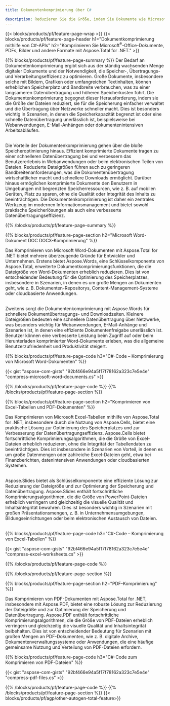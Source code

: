 ```yaml
---
title: Dokumentenkomprimierung über C#

description: Reduzieren Sie die Größe, indem Sie Dokumente wie Microsoft Word, Excel, PowerPoint, PDF und Bilder über Ihre C#-Anwendung komprimieren. Testen Sie das Komprimierungsergebnis online.
---
```


{{< blocks/products/pf/feature-page-wrap >}}
{{< blocks/products/pf/feature-page-header h1="Dokumentkomprimierung mithilfe von C#-APIs" h2="Komprimieren Sie Microsoft<sup>&reg;</sup>-Office-Dokumente, PDFs, Bilder und andere Formate mit Aspose.Total for .NET." >}}

{{% blocks/products/pf/feature-page-summary %}}
Der Bedarf an Dokumentenkomprimierung ergibt sich aus der ständig wachsenden Menge digitaler Dokumente und der Notwendigkeit, die Speicher-, Übertragungs- und Verarbeitungseffizienz zu optimieren. Große Dokumente, insbesondere solche mit Bildern, Grafiken oder umfangreichen Textinhalten, können erheblichen Speicherplatz und Bandbreite verbrauchen, was zu einer langsameren Datenübertragung und höheren Speicherkosten führt. Die Dokumentenkomprimierung begegnet dieser Herausforderung, indem sie die Größe der Dateien reduziert, sie für die Speicherung einfacher verwaltet und die Übertragung über Netzwerke schneller macht. Dies ist besonders wichtig in Szenarien, in denen die Speicherkapazität begrenzt ist oder eine schnelle Datenübertragung unerlässlich ist, beispielsweise bei Webanwendungen, E-Mail-Anhängen oder dokumentenintensiven Arbeitsabläufen.
<br /> <br />

Die Vorteile der Dokumentenkomprimierung gehen über die bloße Speicheroptimierung hinaus. Effizient komprimierte Dokumente tragen zu einer schnelleren Datenübertragung bei und verbessern das Benutzererlebnis in Webanwendungen oder beim elektronischen Teilen von Dateien. Reduzierte Dateigrößen führen auch zu geringeren Bandbreitenanforderungen, was die Dokumentenübertragung wirtschaftlicher macht und schnellere Downloads ermöglicht. Darüber hinaus ermöglichen komprimierte Dokumente den Benutzern in Umgebungen mit begrenzten Speicherressourcen, wie z. B. auf mobilen Geräten, Platz zu sparen, ohne die Qualität oder Integrität des Inhalts zu beeinträchtigen. Die Dokumentenkomprimierung ist daher ein zentrales Werkzeug im modernen Informationsmanagement und bietet sowohl praktische Speicherlösungen als auch eine verbesserte Datenübertragungseffizienz.

{{% /blocks/products/pf/feature-page-summary  %}}

{{% blocks/products/pf/feature-page-section  h2="Microsoft Word-Dokument DOC DOCX-Komprimierung" %}}

Das Komprimieren von Microsoft Word-Dokumenten mit Aspose.Total for .NET bietet mehrere überzeugende Gründe für Entwickler und Unternehmen. Erstens bietet Aspose.Words, eine Schlüsselkomponente von Aspose.Total, erweiterte Dokumentkomprimierungsfunktionen, die die Dateigröße von Word-Dokumenten erheblich reduzieren. Dies ist von entscheidender Bedeutung für die Optimierung des Speicherplatzes, insbesondere in Szenarien, in denen es um große Mengen an Dokumenten geht, wie z. B. Dokumenten-Repositorys, Content-Management-Systeme oder cloudbasierte Anwendungen.<br /><br />

Zweitens sorgt die Dokumentenkomprimierung mit Aspose.Words für schnellere Dokumentübertragungs- und Downloadzeiten. Kleinere Dateigrößen bedeuten eine schnellere Datenübertragung über Netzwerke, was besonders wichtig für Webanwendungen, E-Mail-Anhänge und Szenarien ist, in denen eine effiziente Dokumentenfreigabe unerlässlich ist. Benutzer können eine verbesserte Leistung beim Zugriff auf oder beim Herunterladen komprimierter Word-Dokumente erleben, was die allgemeine Benutzerzufriedenheit und Produktivität steigert.

{{% blocks/products/pf/feature-page-code h3="C#-Code – Komprimierung von Microsoft Word-Dokumenten" %}}

{{< gist "aspose-com-gists" "92bf466e94a5f17f78162a323c7e5e4e" "compress-microsoft-word-documents.cs" >}}

{{% /blocks/products/pf/feature-page-code  %}}
{{% /blocks/products/pf/feature-page-section %}}

{{% blocks/products/pf/feature-page-section  h2="Komprimieren von Excel-Tabellen und PDF-Dokumenten" %}}

Das Komprimieren von Microsoft Excel-Tabellen mithilfe von Aspose.Total for .NET, insbesondere durch die Nutzung von Aspose.Cells, bietet eine praktische Lösung zur Optimierung des Speicherplatzes und zur Verbesserung der Datenübertragungseffizienz. Aspose.Cells bietet fortschrittliche Komprimierungsalgorithmen, die die Größe von Excel-Dateien erheblich reduzieren, ohne die Integrität der Tabellendaten zu beeinträchtigen. Dies ist insbesondere in Szenarien von Vorteil, in denen es um große Datenmengen oder zahlreiche Excel-Dateien geht, etwa bei Finanzberichten, datenintensiven Anwendungen oder cloudbasierten Systemen.<br /><br />

Aspose.Slides bietet als Schlüsselkomponente eine effiziente Lösung zur Reduzierung der Dateigröße und zur Optimierung der Speicherung und Datenübertragung. Aspose.Slides enthält fortschrittliche Komprimierungsalgorithmen, die die Größe von PowerPoint-Dateien erheblich verringern und gleichzeitig die visuelle Qualität und Inhaltsintegrität bewahren. Dies ist besonders wichtig in Szenarien mit großen Präsentationsmengen, z. B. in Unternehmensumgebungen, Bildungseinrichtungen oder beim elektronischen Austausch von Dateien.<br /><br />

{{% blocks/products/pf/feature-page-code h3="C#-Code – Komprimierung von Excel-Tabellen" %}}

{{< gist "aspose-com-gists" "92bf466e94a5f17f78162a323c7e5e4e" "compress-excel-worksheets.cs" >}}

{{% /blocks/products/pf/feature-page-code  %}}

{{% /blocks/products/pf/feature-page-section %}}

{{% blocks/products/pf/feature-page-section  h2="PDF-Komprimierung" %}}

Das Komprimieren von PDF-Dokumenten mit Aspose.Total for .NET, insbesondere mit Aspose.PDF, bietet eine robuste Lösung zur Reduzierung der Dateigröße und zur Optimierung der Speicherung und Datenübertragung. Aspose.PDF enthält fortschrittliche Komprimierungsalgorithmen, die die Größe von PDF-Dateien erheblich verringern und gleichzeitig die visuelle Qualität und Inhaltsintegrität beibehalten. Dies ist von entscheidender Bedeutung für Szenarien mit großen Mengen an PDF-Dokumenten, wie z. B. digitale Archive, Dokumentenverwaltungssysteme oder Anwendungen, die eine häufige gemeinsame Nutzung und Verteilung von PDF-Dateien erfordern. 

{{% blocks/products/pf/feature-page-code h3="C#-Code zum Komprimieren von PDF-Dateien" %}}

{{< gist "aspose-com-gists" "92bf466e94a5f17f78162a323c7e5e4e" "compress-pdf-files.cs" >}}

{{% /blocks/products/pf/feature-page-code  %}}
{{% /blocks/products/pf/feature-page-section %}}
{{< blocks/products/pf/agp/other-autogen-total-feature>}}